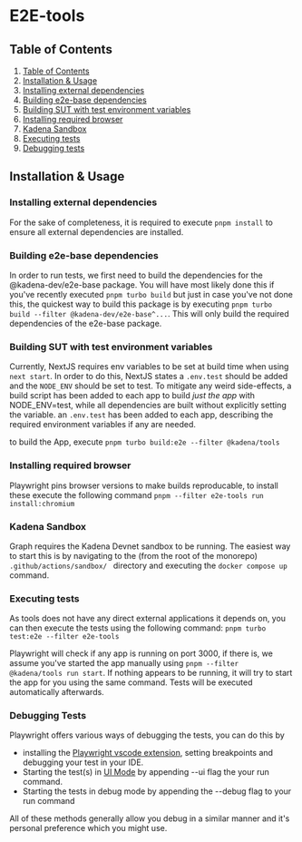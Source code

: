 # E2E-tools

## Table of Contents

1. [Table of Contents][1]
2. [Installation & Usage][2]
3. [Installing external dependencies][3]
4. [Building e2e-base dependencies][4]
5. [Building SUT with test environment variables][5]
6. [Installing required browser][6]
7. [Kadena Sandbox][7]
8. [Executing tests][8]
9. [Debugging tests][9]

## Installation & Usage

### Installing external dependencies

For the sake of completeness, it is required to execute `pnpm install` to ensure
all external dependencies are installed.

### Building e2e-base dependencies

In order to run tests, we first need to build the dependencies for the
@kadena-dev/e2e-base package. You will have most likely done this if you've
recently executed `pnpm turbo build` but just in case you've not done this, the
quickest way to build this package is by executing
`pnpm turbo build --filter @kadena-dev/e2e-base^...`. This will only build the
required dependencies of the e2e-base package.

### Building SUT with test environment variables

Currently, NextJS requires env variables to be set at build time when using
`next start`. In order to do this, NextJS states a `.env.test` should be added
and the `NODE_ENV` should be set to test. To mitigate any weird side-effects, a
build script has been added to each app to build _just the app_ with
NODE_ENV=test, while all dependencies are built without explicitly setting the
variable. an `.env.test` has been added to each app, describing the required
environment variables if any are needed.

to build the App, execute `pnpm turbo build:e2e --filter @kadena/tools`

### Installing required browser

Playwright pins browser versions to make builds reproducable, to install these
execute the following command `pnpm --filter e2e-tools run install:chromium`

### Kadena Sandbox

Graph requires the Kadena Devnet sandbox to be running. The easiest way to start
this is by navigating to the (from the root of the monorepo)
`.github/actions/sandbox/ ` directory and executing the `docker compose up`
command.

### Executing tests

As tools does not have any direct external applications it depends on, you can
then execute the tests using the following command:
`pnpm turbo test:e2e --filter e2e-tools`

Playwright will check if any app is running on port 3000, if there is, we assume
you've started the app manually using `pnpm --filter @kadena/tools run start`.
If nothing appears to be running, it will try to start the app for you using the
same command. Tests will be executed automatically afterwards.

### Debugging Tests

Playwright offers various ways of debugging the tests, you can do this by

- installing the [Playwright vscode extension][9], setting breakpoints and
  debugging your test in your IDE.
- Starting the test(s) in [UI Mode][10] by appending --ui flag the your run
  command.
- Starting the tests in debug mode by appending the --debug flag to your run
  command

All of these methods generally allow you debug in a similar manner and it's
personal preference which you might use.

[1]: #table-of-contents
[2]: #installation-#-usage
[3]: #installing-external-dependencies
[4]: #building-e2e-base-dependencies
[5]: #building-sut-with-test-environment-variables
[6]: #installing-required-browser
[7]: #kadena-sandbox
[8]: #executing-tests
[9]: #debugging-tests
[10]: https://playwright.dev/tools/getting-started-vscode
[11]: https://playwright.dev/tools/test-ui-mode#opening-ui-mode

